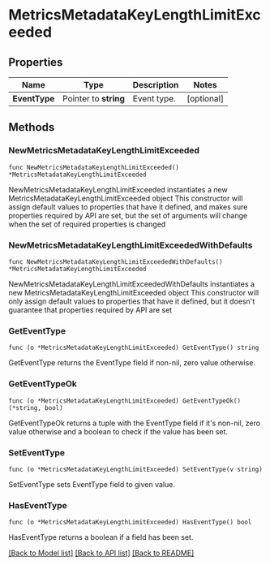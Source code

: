 # MetricsMetadataKeyLengthLimitExceeded

## Properties

Name | Type | Description | Notes
------------ | ------------- | ------------- | -------------
**EventType** | Pointer to **string** | Event type. | [optional] 

## Methods

### NewMetricsMetadataKeyLengthLimitExceeded

`func NewMetricsMetadataKeyLengthLimitExceeded() *MetricsMetadataKeyLengthLimitExceeded`

NewMetricsMetadataKeyLengthLimitExceeded instantiates a new MetricsMetadataKeyLengthLimitExceeded object
This constructor will assign default values to properties that have it defined,
and makes sure properties required by API are set, but the set of arguments
will change when the set of required properties is changed

### NewMetricsMetadataKeyLengthLimitExceededWithDefaults

`func NewMetricsMetadataKeyLengthLimitExceededWithDefaults() *MetricsMetadataKeyLengthLimitExceeded`

NewMetricsMetadataKeyLengthLimitExceededWithDefaults instantiates a new MetricsMetadataKeyLengthLimitExceeded object
This constructor will only assign default values to properties that have it defined,
but it doesn't guarantee that properties required by API are set

### GetEventType

`func (o *MetricsMetadataKeyLengthLimitExceeded) GetEventType() string`

GetEventType returns the EventType field if non-nil, zero value otherwise.

### GetEventTypeOk

`func (o *MetricsMetadataKeyLengthLimitExceeded) GetEventTypeOk() (*string, bool)`

GetEventTypeOk returns a tuple with the EventType field if it's non-nil, zero value otherwise
and a boolean to check if the value has been set.

### SetEventType

`func (o *MetricsMetadataKeyLengthLimitExceeded) SetEventType(v string)`

SetEventType sets EventType field to given value.

### HasEventType

`func (o *MetricsMetadataKeyLengthLimitExceeded) HasEventType() bool`

HasEventType returns a boolean if a field has been set.


[[Back to Model list]](../README.md#documentation-for-models) [[Back to API list]](../README.md#documentation-for-api-endpoints) [[Back to README]](../README.md)


